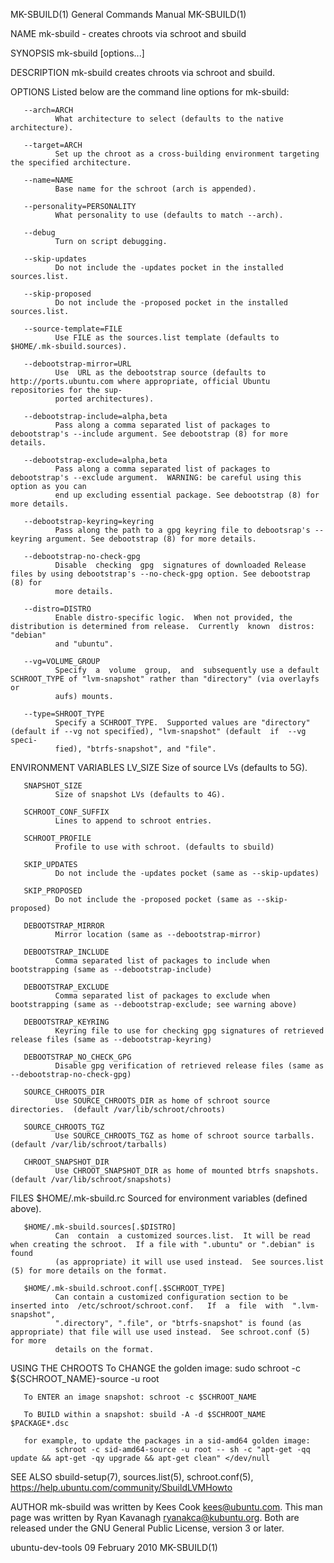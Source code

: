 MK-SBUILD(1)                                                  General Commands Manual                                                 MK-SBUILD(1)

NAME
       mk-sbuild - creates chroots via schroot and sbuild

SYNOPSIS
       mk-sbuild [options...] <release>

DESCRIPTION
       mk-sbuild creates chroots via schroot and sbuild.

OPTIONS
       Listed below are the command line options for mk-sbuild:

       --arch=ARCH
              What architecture to select (defaults to the native architecture).

       --target=ARCH
              Set up the chroot as a cross-building environment targeting the specified architecture.

       --name=NAME
              Base name for the schroot (arch is appended).

       --personality=PERSONALITY
              What personality to use (defaults to match --arch).

       --debug
              Turn on script debugging.

       --skip-updates
              Do not include the -updates pocket in the installed sources.list.

       --skip-proposed
              Do not include the -proposed pocket in the installed sources.list.

       --source-template=FILE
              Use FILE as the sources.list template (defaults to $HOME/.mk-sbuild.sources).

       --debootstrap-mirror=URL
              Use  URL as the debootstrap source (defaults to http://ports.ubuntu.com where appropriate, official Ubuntu repositories for the sup‐
              ported architectures).

       --debootstrap-include=alpha,beta
              Pass along a comma separated list of packages to debootstrap's --include argument. See debootstrap (8) for more details.

       --debootstrap-exclude=alpha,beta
              Pass along a comma separated list of packages to debootstrap's --exclude argument.  WARNING: be careful using this option as you can
              end up excluding essential package. See debootstrap (8) for more details.

       --debootstrap-keyring=keyring
              Pass along the path to a gpg keyring file to debootsrap's --keyring argument. See debootstrap (8) for more details.

       --debootstrap-no-check-gpg
              Disable  checking  gpg  signatures of downloaded Release files by using debootstrap's --no-check-gpg option. See debootstrap (8) for
              more details.

       --distro=DISTRO
              Enable distro-specific logic.  When not provided, the distribution is determined from release.  Currently  known  distros:  "debian"
              and "ubuntu".

       --vg=VOLUME_GROUP
              Specify  a  volume  group,  and  subsequently use a default SCHROOT_TYPE of "lvm-snapshot" rather than "directory" (via overlayfs or
              aufs) mounts.

       --type=SHROOT_TYPE
              Specify a SCHROOT_TYPE.  Supported values are "directory" (default if --vg not specified), "lvm-snapshot" (default  if  --vg  speci‐
              fied), "btrfs-snapshot", and "file".

ENVIRONMENT VARIABLES
       LV_SIZE
              Size of source LVs (defaults to 5G).

       SNAPSHOT_SIZE
              Size of snapshot LVs (defaults to 4G).

       SCHROOT_CONF_SUFFIX
              Lines to append to schroot entries.

       SCHROOT_PROFILE
              Profile to use with schroot. (defaults to sbuild)

       SKIP_UPDATES
              Do not include the -updates pocket (same as --skip-updates)

       SKIP_PROPOSED
              Do not include the -proposed pocket (same as --skip-proposed)

       DEBOOTSTRAP_MIRROR
              Mirror location (same as --debootstrap-mirror)

       DEBOOTSTRAP_INCLUDE
              Comma separated list of packages to include when bootstrapping (same as --debootstrap-include)

       DEBOOTSTRAP_EXCLUDE
              Comma separated list of packages to exclude when bootstrapping (same as --debootstrap-exclude; see warning above)

       DEBOOTSTRAP_KEYRING
              Keyring file to use for checking gpg signatures of retrieved release files (same as --debootstrap-keyring)

       DEBOOTSTRAP_NO_CHECK_GPG
              Disable gpg verification of retrieved release files (same as --debootstrap-no-check-gpg)

       SOURCE_CHROOTS_DIR
              Use SOURCE_CHROOTS_DIR as home of schroot source directories.  (default /var/lib/schroot/chroots)

       SOURCE_CHROOTS_TGZ
              Use SOURCE_CHROOTS_TGZ as home of schroot source tarballs.  (default /var/lib/schroot/tarballs)

       CHROOT_SNAPSHOT_DIR
              Use CHROOT_SNAPSHOT_DIR as home of mounted btrfs snapshots.  (default /var/lib/schroot/snapshots)

FILES
       $HOME/.mk-sbuild.rc
              Sourced for environment variables (defined above).

       $HOME/.mk-sbuild.sources[.$DISTRO]
              Can  contain  a customized sources.list.  It will be read when creating the schroot.  If a file with ".ubuntu" or ".debian" is found
              (as appropriate) it will use used instead.  See sources.list (5) for more details on the format.

       $HOME/.mk-sbuild.schroot.conf[.$SCHROOT_TYPE]
              Can contain a customized configuration section to be inserted into  /etc/schroot/schroot.conf.   If  a  file  with  ".lvm-snapshot",
              ".directory", ".file", or "btrfs-snapshot" is found (as appropriate) that file will use used instead.  See schroot.conf (5) for more
              details on the format.

USING THE CHROOTS
       To CHANGE the golden image: sudo schroot -c ${SCHROOT_NAME}-source -u root

       To ENTER an image snapshot: schroot -c $SCHROOT_NAME

       To BUILD within a snapshot: sbuild -A -d $SCHROOT_NAME $PACKAGE*.dsc

       for example, to update the packages in a sid-amd64 golden image:
              schroot -c sid-amd64-source -u root -- sh -c "apt-get -qq update && apt-get -qy upgrade && apt-get clean" </dev/null

SEE ALSO
       sbuild-setup(7), sources.list(5), schroot.conf(5), https://help.ubuntu.com/community/SbuildLVMHowto

AUTHOR
       mk-sbuild was written by Kees Cook <kees@ubuntu.com>.  This man page  was  written  by  Ryan  Kavanagh  <ryanakca@kubuntu.org>.   Both  are
       released under the GNU General Public License, version 3 or later.

ubuntu-dev-tools                                                 09 February 2010                                                     MK-SBUILD(1)
